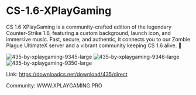 # CS-1.6-XPlayGaming
CS 1.6 XPlayGaming is a community-crafted edition of the legendary Counter-Strike 1.6, featuring a custom background, launch icon, and immersive music. Fast, secure, and authentic, it connects you to our Zombie Plague UltimateX server and a vibrant community keeping CS 1.6 alive. 🚀

![435-by-xplaygaming-9345-large](https://github.com/user-attachments/assets/f34a730b-eb53-4a4e-b87e-3f62b386c326)
![435-by-xplaygaming-9346-large](https://github.com/user-attachments/assets/cb6bf68e-7416-490c-8da3-d644b3fb9608)
![435-by-xplaygaming-9350-large](https://github.com/user-attachments/assets/02ee8a3d-d4d8-478a-948f-fdc83643cb34)

Link: https://downloadcs.net/download/435/direct

Community: WWW.XPLAYGAMING.PRO

